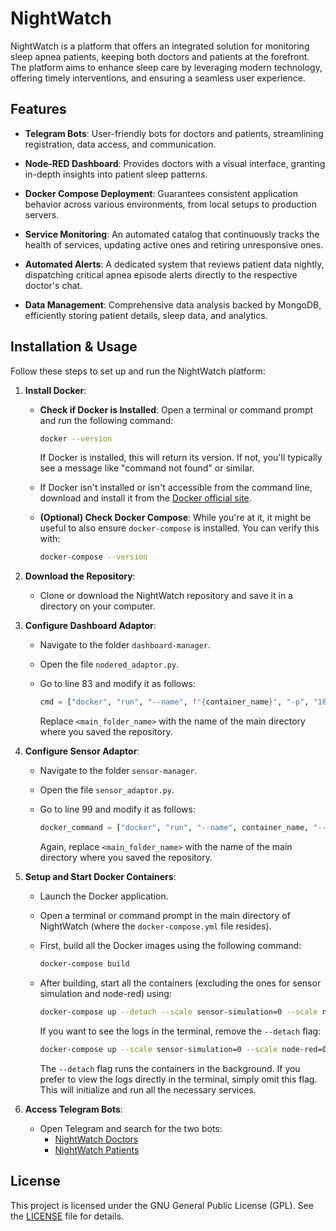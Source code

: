 # NightWatch

NightWatch is a platform that offers an integrated solution for monitoring sleep apnea patients, keeping both doctors and patients at the forefront. The platform aims to enhance sleep care by leveraging modern technology, offering timely interventions, and ensuring a seamless user experience.

## Features

- **Telegram Bots**: User-friendly bots for doctors and patients, streamlining registration, data access, and communication.
  
- **Node-RED Dashboard**: Provides doctors with a visual interface, granting in-depth insights into patient sleep patterns.
  
- **Docker Compose Deployment**: Guarantees consistent application behavior across various environments, from local setups to production servers.
  
- **Service Monitoring**: An automated catalog that continuously tracks the health of services, updating active ones and retiring unresponsive ones.
  
- **Automated Alerts**: A dedicated system that reviews patient data nightly, dispatching critical apnea episode alerts directly to the respective doctor's chat.
  
- **Data Management**: Comprehensive data analysis backed by MongoDB, efficiently storing patient details, sleep data, and analytics.

## Installation & Usage

Follow these steps to set up and run the NightWatch platform:

1. **Install Docker**: 
   
   - **Check if Docker is Installed**:
     Open a terminal or command prompt and run the following command:
     ```bash
     docker --version
     ```

     If Docker is installed, this will return its version. If not, you'll typically see a message like "command not found" or similar.

   - If Docker isn't installed or isn't accessible from the command line, download and install it from the [Docker official site](https://www.docker.com/).

   - **(Optional) Check Docker Compose**:
     While you're at it, it might be useful to also ensure `docker-compose` is installed. You can verify this with:
     ```bash
     docker-compose --version
     ```

2. **Download the Repository**: 
   - Clone or download the NightWatch repository and save it in a directory on your computer.

3. **Configure Dashboard Adaptor**:
   - Navigate to the folder `dashboard-manager`.
   - Open the file `nodered_adaptor.py`.
   - Go to line 83 and modify it as follows:

     ```python
     cmd = ["docker", "run", "--name", f"{container_name}", "-p", "1880", "--network", "<main_folder_name>_my_network", "<main_folder_name>-node-red"]
     ```

     Replace `<main_folder_name>` with the name of the main directory where you saved the repository.

4. **Configure Sensor Adaptor**:
   - Navigate to the folder `sensor-manager`.
   - Open the file `sensor_adaptor.py`.
   - Go to line 99 and modify it as follows:

     ```python
     docker_command = ["docker", "run", "--name", container_name, "--network", "<main_folder_name>_my_network", "<main_folder_name>-sensor-simulation"]
     ```

     Again, replace `<main_folder_name>` with the name of the main directory where you saved the repository.

5. **Setup and Start Docker Containers**:

   - Launch the Docker application.

   - Open a terminal or command prompt in the main directory of NightWatch (where the `docker-compose.yml` file resides).

   - First, build all the Docker images using the following command:

     ```bash
     docker-compose build
     ```

   - After building, start all the containers (excluding the ones for sensor simulation and node-red) using:

     ```bash
     docker-compose up --detach --scale sensor-simulation=0 --scale node-red=0
     ```

     If you want to see the logs in the terminal, remove the `--detach` flag:

     ```bash
     docker-compose up --scale sensor-simulation=0 --scale node-red=0
     ```

     The `--detach` flag runs the containers in the background. If you prefer to view the logs directly in the terminal, simply omit this flag. This will initialize and run all the necessary services.


6. **Access Telegram Bots**:
   - Open Telegram and search for the two bots:
     - [NightWatch Doctors](https://t.me/SleepApnea_bot)
     - [NightWatch Patients](https://t.me/SleepApnea_pat_bot)
## License

This project is licensed under the GNU General Public License (GPL). See the [LICENSE](LICENSE.txt) file for details.

